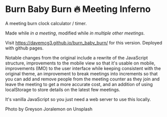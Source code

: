 # Burn Baby Burn 🔥 Meeting Inferno

A meeting burn clock calculator / timer.

Made while _in a meeting_, modified while _in multiple other meetings_.

Visit https://davemcg3.github.io/burn_baby_burn/ for this version. Deployed with github pages. 

Notable changes from the original include a rewrite of the JavaScript structure, improvements to the mobile view so that it's usable on mobile, improvements (IMO) to the user interface while keeping consistent with the original theme, an improvement to break meetings into increments so that you can add and remove people from the meeting counter as they join and leave the meeting to get a more accurate cost, and an addition of using localStorage to store details on the latest few meetings. 

It's vanilla JavaScript so you just need a web server to use this locally.

Photo by Greyson Joralemon on Unsplash
